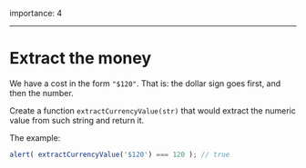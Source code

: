 importance: 4

---

# Extract the money

We have a cost in the form `"$120"`. That is: the dollar sign goes first, and then the number.

Create a function `extractCurrencyValue(str)` that would extract the numeric value from such string and return it. 

The example:

```js
alert( extractCurrencyValue('$120') === 120 ); // true
```